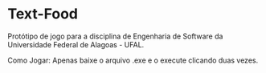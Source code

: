 # Text-Food
Protótipo de jogo para a disciplina de Engenharia de Software da Universidade Federal de Alagoas - UFAL.

Como Jogar: Apenas baixe o arquivo .exe e o execute clicando duas vezes.
